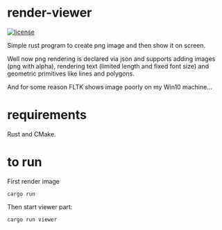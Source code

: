 # render-viewer
[![license](https://img.shields.io/badge/license-MIT-blue.svg)](LICENSE)

Simple rust program to create png image and then show it on screen.

Well now png rendering is declared via json and supports adding images (png with alpha), rendering text (limited length and fixed font size) and geometric primitives like lines and polygons.

And for some reason FLTK shows image poorly on my Win10 machine...

# requirements

Rust and CMake.

# to run

First render image

```
cargo run
```

Then start viewer part:

```
cargo run viewer
```